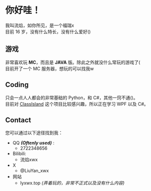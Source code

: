 # 你好哇！
我叫流焰，如你所见，是一个福瑞x  
目前 16 岁，没有什么特长，没有什么爱好()  
## 游戏
非常喜欢玩 **MC**，而且是 **JAVA** 版。除此之外就没什么常玩的游戏了(  
目前开了一个 MC 服务器，想玩的可以找我w
## Coding
只会一点人人都会的非常基础的 Python，和 C#，其他一窍不通()。  
目前对 [ClassIsland](https://github.com/ClassIsland/ClassIsland) 这个项目比较感兴趣，所以正在学习 WPF 以及 C#。
## Contact
您可以通过以下途径找到我：  
- QQ ***(Oftenly used)*** :
  - 2722348656
- Bilibili:
  - 流焰xwx
- X
  - @LiuYan_xwx
- 网站
  - lyxwx.top *(弄着玩的，非常不正式以及没有什么内容)*
